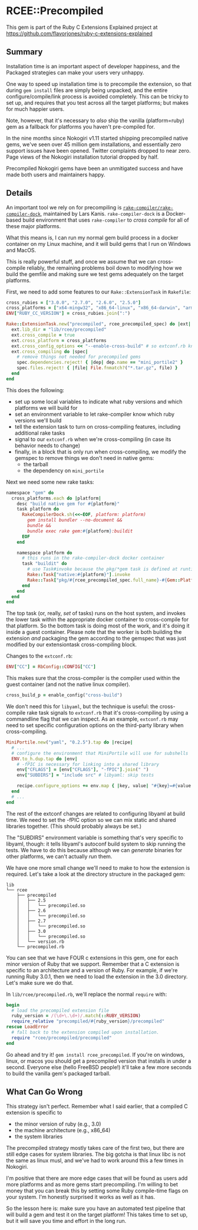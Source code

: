 # RCEE::Precompiled

This gem is part of the Ruby C Extensions Explained project at https://github.com/flavorjones/ruby-c-extensions-explained

## Summary

Installation time is an important aspect of developer happiness, and the Packaged strategies can make your users very unhappy.

One way to speed up installation time is to precompile the extension, so that during `gem install` files are simply being unpacked, and the entire configure/compile/link process is avoided completely. This can be tricky to set up, and requires that you test across all the target platforms; but makes for much happier users.

Note, however, that it's necessary to _also_ ship the vanilla (platform=ruby) gem as a fallback for platforms you haven't pre-compiled for.

In the nine months since Nokogiri v1.11 started shipping precompiled native gems, we've seen over 45 million gem installations, and essentially zero support issues have been opened. Twitter complaints dropped to near zero. Page views of the Nokogiri installation tutorial dropped by half.

Precompiled Nokogiri gems have been an unmitigated success and have made both users and maintainers happy.


## Details

An important tool we rely on for precompiling is [`rake-compiler/rake-compiler-dock`](https://github.com/rake-compiler/rake-compiler-dock), maintained by Lars Kanis. `rake-compiler-dock` is a Docker-based build environment that uses `rake-compiler` to _cross compile_ for all of these major platforms.

What this means is, I can run my normal gem build process in a docker container on my Linux machine, and it will build gems that I run on Windows and MacOS.

This is really powerful stuff, and once we assume that we can cross-compile reliably, the remaining problems boil down to modifying how we build the gemfile and making sure we test gems adequately on the target platforms.

First, we need to add some features to our `Rake::ExtensionTask` in `Rakefile`:

``` ruby
cross_rubies = ["3.0.0", "2.7.0", "2.6.0", "2.5.0"]
cross_platforms = ["x64-mingw32", "x86_64-linux", "x86_64-darwin", "arm64-darwin"]
ENV["RUBY_CC_VERSION"] = cross_rubies.join(":")

Rake::ExtensionTask.new("precompiled", rcee_precompiled_spec) do |ext|
  ext.lib_dir = "lib/rcee/precompiled"
  ext.cross_compile = true
  ext.cross_platform = cross_platforms
  ext.cross_config_options << "--enable-cross-build" # so extconf.rb knows we're cross-compiling
  ext.cross_compiling do |spec|
    # remove things not needed for precompiled gems
    spec.dependencies.reject! { |dep| dep.name == "mini_portile2" }
    spec.files.reject! { |file| File.fnmatch?("*.tar.gz", file) }
  end
end
```

This does the following:

- set up some local variables to indicate what ruby versions and which platforms we will build for
- set an environment variable to let rake-compiler know which ruby versions we'll build
- tell the extension task to turn on cross-compiling features, including additional rake tasks
- signal to our `extconf.rb` when we're cross-compiling (in case its behavior needs to change)
- finally, in a block that is only run when cross-compiling, we modify the gemspec to remove things we don't need in native gems:
  - the tarball
  - the dependency on `mini_portile`

Next we need some new rake tasks:

``` ruby
namespace "gem" do
  cross_platforms.each do |platform|
    desc "build native gem for #{platform}"
    task platform do
      RakeCompilerDock.sh(<<~EOF, platform: platform)
        gem install bundler --no-document &&
        bundle &&
        bundle exec rake gem:#{platform}:buildit
      EOF
    end

    namespace platform do
      # this runs in the rake-compiler-dock docker container
      task "buildit" do
        # use Task#invoke because the pkg/*gem task is defined at runtime
        Rake::Task["native:#{platform}"].invoke
        Rake::Task["pkg/#{rcee_precompiled_spec.full_name}-#{Gem::Platform.new(platform)}.gem"].invoke
      end
    end
  end
end
```

The top task (or, really, _set_ of tasks) runs on the host system, and invokes the lower task within the appropriate docker container to cross-compile for that platform. So the bottom task is doing most of the work, and it's doing it inside a guest container. Please note that the worker is both building the extension *and* packaging the gem according to the gemspec that was just modified by our extensiontask cross-compiling block.

Changes to the `extconf.rb`:

``` ruby
ENV["CC"] = RbConfig::CONFIG["CC"]
```

This makes sure that the cross-compiler is the compiler used within the guest container (and not the native linux compiler).

``` ruby
cross_build_p = enable_config("cross-build")
```

We don't need this for `libyaml`, but the technique is useful: the cross-compile rake task signals to `extconf.rb` that it's cross-compiling by using a commandline flag that we can inspect. As an example, `extconf.rb` may need to set specific configuration options on the third-party library when cross-compiling.

``` ruby
MiniPortile.new("yaml", "0.2.5").tap do |recipe|
  # ...
  # configure the environment that MiniPortile will use for subshells
  ENV.to_h.dup.tap do |env|
    # -fPIC is necessary for linking into a shared library
    env["CFLAGS"] = [env["CFLAGS"], "-fPIC"].join(" ")
    env["SUBDIRS"] = "include src" # libyaml: skip tests

    recipe.configure_options += env.map { |key, value| "#{key}=#{value.strip}" }
  end
  # ...
end
```

The rest of the extconf changes are related to configuring libyaml at build time. We need to set the -fPIC option so we can mix static and shared libraries together. (This should probably always be set.)

The "SUBDIRS" environment variable is something that's very specific to libyaml, though: it tells libyaml's autoconf build system to skip running the tests. We have to do this because although we can *generate* binaries for other platforms, we can't actually *run* them.

We have one more small change we'll need to make to how the extension is required. Let's take a look at the directory structure in the packaged gem:

``` text
lib
└── rcee
    ├── precompiled
    │   ├── 2.5
    │   │   └── precompiled.so
    │   ├── 2.6
    │   │   └── precompiled.so
    │   ├── 2.7
    │   │   └── precompiled.so
    │   ├── 3.0
    │   │   └── precompiled.so
    │   └── version.rb
    └── precompiled.rb
```

You can see that we have FOUR c extensions in this gem, one for each minor version of Ruby that we support. Remember that a C extension is specific to an architecture and a version of Ruby. For example, if we're running Ruby 3.0.1, then we need to load the extension in the 3.0 directory. Let's make sure we do that.

In `lib/rcee/precompiled.rb`, we'll replace the normal `require` with:

``` ruby
begin
  # load the precompiled extension file
  ruby_version = /(\d+\.\d+)/.match(::RUBY_VERSION)
  require_relative "precompiled/#{ruby_version}/precompiled"
rescue LoadError
  # fall back to the extension compiled upon installation.
  require "rcee/precompiled/precompiled"
end
```

Go ahead and try it! `gem install rcee_precompiled`. If you're on windows, linux, or macos you should get a precompiled version that installs in under a second. Everyone else (hello FreeBSD people!) it'll take a few more seconds to build the vanilla gem's packaged tarball.


## What Can Go Wrong

This strategy isn't perfect. Remember what I said earlier, that a compiled C extension is specific to

- the minor version of ruby (e.g., 3.0)
- the machine architecture (e.g., x86_64)
- the system libraries

The precompiled strategy mostly takes care of the first two, but there are still edge cases for system libraries. The big gotcha is that linux libc is not the same as linux musl, and we've had to work around this a few times in Nokogiri.

I'm positive that there are more edge cases that will be found as users add more platforms and as more gems start precompiling. I'm willing to bet money that you can break this by setting some Ruby compile-time flags on your system. I'm honestly surprised it works as well as it has.

So the lesson here is: make sure you have an automated test pipeline that will build a gem and test it on the target platform! This takes time to set up, but it will save you time and effort in the long run.

